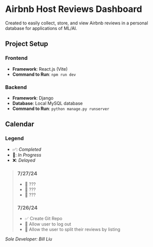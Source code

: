 # Airbnb Host Reviews Dashboard
Created to easily collect, store, and view Airbnb reviews in a personal database for applications of ML/AI.

## Project Setup

### Frontend
- **Framework**: React.js (Vite)
- **Command to Run**: `npm run dev`

### Backend
- **Framework**: Django
- **Database**: Local MySQL database
- **Command to Run**: `python manage.py runserver`

## Calendar

### Legend
- ✅: _Completed_
- 🚧: _In Progress_
- ❌: _Delayed_

>
> ### 7/27/24
> - 🚧 ???
> - 🚧 ???
> - 🚧 ???
>
> ### 7/26/24
> - ✅ Create Git Repo
> - 🚧 Allow user to log out
> - 🚧 Allow the user to split their reviews by listing

_Sole Developer: Bill Liu_
